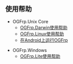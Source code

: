 ## 使用帮助

+ OGFrp.Unix Core
    + [OGFrp.Darwin使用帮助](https://docs.ogfrp.cn/%E4%BD%BF%E7%94%A8%E5%B8%AE%E5%8A%A9/OGFrp.Unix%20Core/OGFrp.Darwin%E4%BD%BF%E7%94%A8%E5%B8%AE%E5%8A%A9.md)
    + [OGFrp.Linux使用帮助](https://docs.ogfrp.cn/%E4%BD%BF%E7%94%A8%E5%B8%AE%E5%8A%A9/OGFrp.Unix%20Core/OGFrp.Linux%E4%BD%BF%E7%94%A8%E5%B8%AE%E5%8A%A9.md)
    + [在Android上运行OGFrp](https://docs.ogfrp.cn/%E4%BD%BF%E7%94%A8%E5%B8%AE%E5%8A%A9/OGFrp.Unix%20Core/%E5%9C%A8Android%E4%B8%8A%E8%BF%90%E8%A1%8COGFrp.md)
- OGFrp.Windows 
    - [OGFrp.Lite使用帮助](https://docs.ogfrp.cn/使用帮助/OGFrp.Windows/OGFrp.Lite使用帮助.md)

